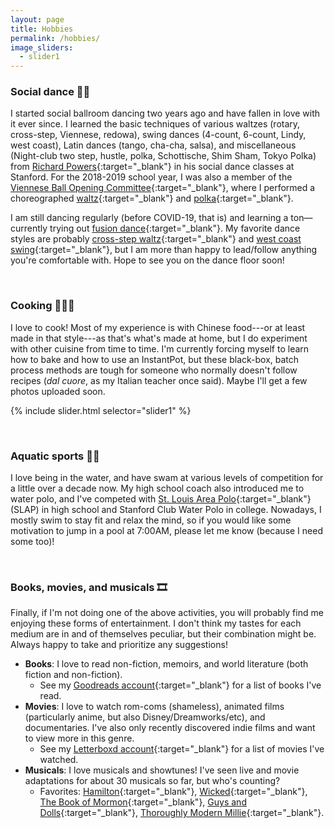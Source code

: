 ```yaml
---
layout: page
title: Hobbies
permalink: /hobbies/
image_sliders:
  - slider1
---
```


### Social dance 🕺🏻

I started social ballroom dancing two years ago and have fallen in love with it ever since. I learned the basic techniques of various waltzes (rotary, cross-step, Viennese, redowa), swing dances (4-count, 6-count, Lindy, west coast), Latin dances (tango, cha-cha, salsa), and miscellaneous (Night-club two step, hustle, polka, Schottische, Shim Sham, Tokyo Polka) from [Richard Powers](http://richardpowers.com/PowersCV.htm){:target="_blank"} in his social dance classes at Stanford. For the 2018-2019 school year, I was also a member of the [Viennese Ball Opening Committee](http://vienneseball.stanford.edu/){:target="_blank"}, where I performed a choreographed [waltz](https://www.youtube.com/watch?v=46LzArwG1w0){:target="_blank"} and [polka](https://www.youtube.com/watch?v=bhHvV_-1JbQ){:target="_blank"}. 

I am still dancing regularly (before COVID-19, that is) and learning a ton—currently trying out [fusion dance](http://www.eastbayfusion.com/home.html){:target="_blank"}. My favorite dance styles are probably [cross-step waltz](https://en.wikipedia.org/wiki/Cross-step_waltz){:target="_blank"} and [west coast swing](https://en.wikipedia.org/wiki/West_Coast_Swing){:target="_blank"}, but I am more than happy to lead/follow anything you're comfortable with. Hope to see you on the dance floor soon!

<br>

### Cooking 👨🏻‍🍳

I love to cook! Most of my experience is with Chinese food---or at least made in that style---as that's what's made at home, but I do experiment with other cuisine from time to time. I'm currently forcing myself to learn how to bake and how to use an InstantPot, but these black-box, batch process methods are tough for someone who normally doesn't follow recipes (*dal cuore*, as my Italian teacher once said). Maybe I'll get a few photos uploaded soon.

{% include slider.html selector="slider1" %}

<br>

### Aquatic sports 🏊🏻

I love being in the water, and have swam at various levels of competition for a little over a decade now. My high school coach also introduced me to water polo, and I've competed with [St. Louis Area Polo](http://www.leagueathletics.com/?org=stlouisareapolo){:target="_blank"} (SLAP) in high school and Stanford Club Water Polo in college. Nowadays, I mostly swim to stay fit and relax the mind, so if you would like some motivation to jump in a pool at 7:00AM, please let me know (because I need some too)!

<br>

### Books, movies, and musicals 🎞️

Finally, if I'm not doing one of the above activities, you will probably find me enjoying these forms of entertainment. I don't think my tastes for each medium are in and of themselves peculiar, but their combination might be. Always happy to take and prioritize any suggestions!

* **Books**: I love to read non-fiction, memoirs, and world literature (both fiction and non-fiction). 
    * See my [Goodreads account](https://www.goodreads.com/user/show/17216426-enze){:target="_blank"} for a list of books I've read.
* **Movies**: I love to watch rom-coms (shameless), animated films (particularly anime, but also Disney/Dreamworks/etc), and documentaries. I've also only recently discovered indie films and want to view more in this genre. 
    * See my [Letterboxd account](https://letterboxd.com/Chengine/lists/){:target="_blank"} for a list of movies I've watched.
* **Musicals**: I love musicals and showtunes! I've seen live and movie adaptations for about 30 musicals so far, but who's counting?
    * Favorites: [Hamilton](https://en.wikipedia.org/wiki/Hamilton_(musical)){:target="_blank"}, [Wicked](https://en.wikipedia.org/wiki/Wicked_(musical)){:target="_blank"}, [The Book of Mormon](https://en.wikipedia.org/wiki/The_Book_of_Mormon_(musical)){:target="_blank"}, [Guys and Dolls](https://en.wikipedia.org/wiki/Guys_and_Dolls){:target="_blank"}, [Thoroughly Modern Millie](https://en.wikipedia.org/wiki/Thoroughly_Modern_Millie_(musical)){:target="_blank"}.

